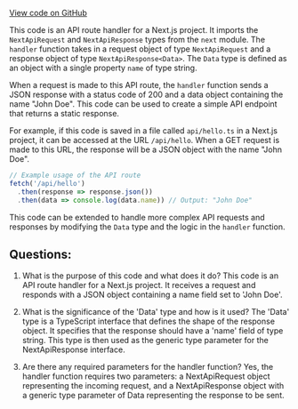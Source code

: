 [View code on GitHub](zoo-labs/zoo/blob/master/core/src/pages/api/hello.ts)

This code is an API route handler for a Next.js project. It imports the `NextApiRequest` and `NextApiResponse` types from the `next` module. The `handler` function takes in a request object of type `NextApiRequest` and a response object of type `NextApiResponse<Data>`. The `Data` type is defined as an object with a single property `name` of type string.

When a request is made to this API route, the `handler` function sends a JSON response with a status code of 200 and a data object containing the name "John Doe". This code can be used to create a simple API endpoint that returns a static response.

For example, if this code is saved in a file called `api/hello.ts` in a Next.js project, it can be accessed at the URL `/api/hello`. When a GET request is made to this URL, the response will be a JSON object with the name "John Doe".

```typescript
// Example usage of the API route
fetch('/api/hello')
  .then(response => response.json())
  .then(data => console.log(data.name)) // Output: "John Doe"
```

This code can be extended to handle more complex API requests and responses by modifying the `Data` type and the logic in the `handler` function.
## Questions: 
 1. What is the purpose of this code and what does it do?
   This code is an API route handler for a Next.js project. It receives a request and responds with a JSON object containing a name field set to 'John Doe'.

2. What is the significance of the 'Data' type and how is it used?
   The 'Data' type is a TypeScript interface that defines the shape of the response object. It specifies that the response should have a 'name' field of type string. This type is then used as the generic type parameter for the NextApiResponse interface.

3. Are there any required parameters for the handler function?
   Yes, the handler function requires two parameters: a NextApiRequest object representing the incoming request, and a NextApiResponse object with a generic type parameter of Data representing the response to be sent.